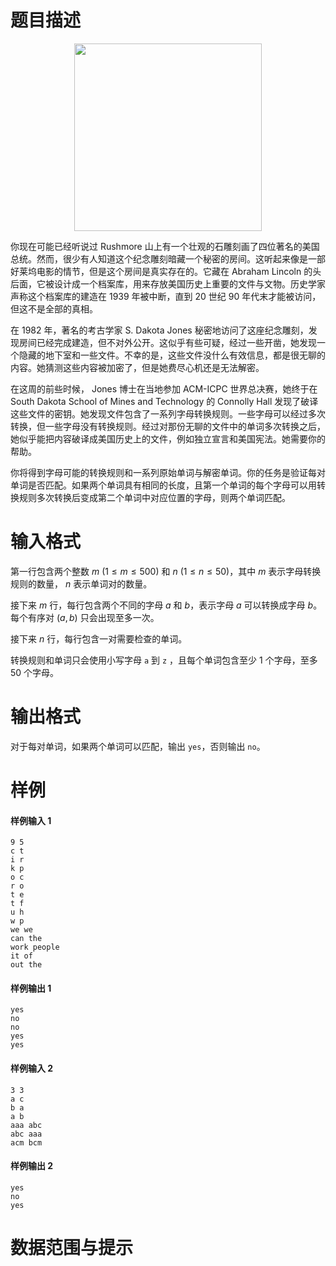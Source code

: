 
# 题目描述

<img src="/source/loj/6478/img/aHR0cHM6Ly9pLmxvbGkubmV0LzIwMTgvMDgvMDMvNWI2NDM3YjkxZjgyYy5qcGc=.jpg" alt="" style="width: 300px; display: block; margin: 0 auto;">

你现在可能已经听说过 Rushmore 山上有一个壮观的石雕刻画了四位著名的美国总统。然而，很少有人知道这个纪念雕刻暗藏一个秘密的房间。这听起来像是一部好莱坞电影的情节，但是这个房间是真实存在的。它藏在 Abraham Lincoln 的头后面，它被设计成一个档案库，用来存放美国历史上重要的文件与文物。历史学家声称这个档案库的建造在 1939 年被中断，直到 20 世纪 90 年代末才能被访问，但这不是全部的真相。

在 1982 年，著名的考古学家 S. Dakota Jones 秘密地访问了这座纪念雕刻，发现房间已经完成建造，但不对外公开。这似乎有些可疑，经过一些开凿，她发现一个隐藏的地下室和一些文件。不幸的是，这些文件没什么有效信息，都是很无聊的内容。她猜测这些内容被加密了，但是她费尽心机还是无法解密。

在这周的前些时候， Jones 博士在当地参加 ACM-ICPC 世界总决赛，她终于在 South Dakota School of Mines and Technology 的 Connolly Hall 发现了破译这些文件的密钥。她发现文件包含了一系列字母转换规则。一些字母可以经过多次转换，但一些字母没有转换规则。经过对那份无聊的文件中的单词多次转换之后，她似乎能把内容破译成美国历史上的文件，例如独立宣言和美国宪法。她需要你的帮助。

你将得到字母可能的转换规则和一系列原始单词与解密单词。你的任务是验证每对单词是否匹配。如果两个单词具有相同的长度，且第一个单词的每个字母可以用转换规则多次转换后变成第二个单词中对应位置的字母，则两个单词匹配。


# 输入格式

第一行包含两个整数 $m$ $(1 \leq m \leq 500)$ 和 $n$ $(1 \leq n \leq 50)$，其中 $m$ 表示字母转换规则的数量， $n$ 表示单词对的数量。

接下来 $m$ 行，每行包含两个不同的字母 $a$ 和 $b$，表示字母 $a$ 可以转换成字母 $b$。每个有序对 $(a, b)$ 只会出现至多一次。

接下来 $n$ 行，每行包含一对需要检查的单词。

转换规则和单词只会使用小写字母 `a` 到 `z` ，且每个单词包含至少 1 个字母，至多 50 个字母。


# 输出格式

对于每对单词，如果两个单词可以匹配，输出 `yes`，否则输出 `no`。


# 样例

#### 样例输入 1
```plain
9 5
c t
i r
k p
o c
r o
t e
t f
u h
w p
we we
can the
work people
it of
out the
```

#### 样例输出 1
```plain
yes
no
no
yes
yes
```

#### 样例输入 2
```plain
3 3
a c
b a
a b
aaa abc
abc aaa
acm bcm
```

#### 样例输出 2
```plain
yes
no
yes
```


# 数据范围与提示



